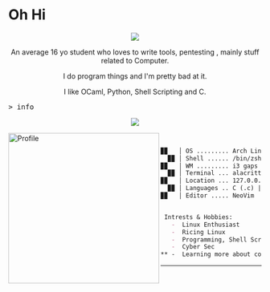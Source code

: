 # Oh Hi

<p align="center"><img src="https://readme-typing-svg.demolab.com/?font=Iosevka&color=1ba2cf&vCenter=true&width=210&height=35&lines=It's+Raina" /> </p>



<p align="center">An average 16 yo student who loves to write tools, pentesting , mainly stuff related to Computer.</p>
<p align="center">I do program things and I'm pretty bad at it.</p>
<p align="center">I like OCaml, Python, Shell Scripting and C.</p>
  
  



<kbd>> info</kbd>

<p align="center">
  <a href="https://skillicons.dev">
    <img src="https://skillicons.dev/icons?i=linux,neovim,c,ocaml,py,bash" />
  </a>
</p>

<img align="left" src="https://avatars.githubusercontent.com/u/131177110?v=4" alt="Profile" height="300" width="300">


```markdown

  
▉▉   │ OS ......... Arch Linux (btw) x86_64
  ▉▉ │ Shell ...... /bin/zsh
▉▉   │ WM ......... i3 gaps | awesome
  ▉▉ │ Terminal ... alacritty
▉▉   │ Location ... 127.0.0.1
  ▉▉ │ Languages .. C (.c) | OCaml (.ml) | Python (.py) | Shell Scripting (.sh)
▉▉   │ Editor ..... NeoVim


 Intrests & Hobbies:
   -  Linux Enthusiast
   -  Ricing Linux
   -  Programming, Shell Scripting
   -  Cyber Sec
** -  Learning more about computer is very enjoyable for me **
```
---

